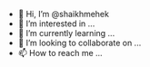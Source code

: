 - 👋 Hi, I’m @shaikhmehek
- 👀 I’m interested in ...
- 🌱 I’m currently learning ...
- 💞️ I’m looking to collaborate on ...
- 📫 How to reach me ...

<!---
shaikhmehek/shaikhmehek is a ✨ special ✨ repository because its `README.md` (this file) appears on your GitHub profile.
You can click the Preview link to take a look at your changes.
--->
